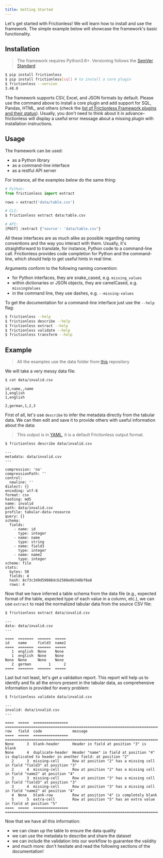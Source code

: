 ```yaml
---
title: Getting Started
---
```


Let's get started with Frictionless! We will learn how to install and use the framework. The simple example below will showcase the framework's basic functionality.

## Installation

> The framework requires Python3.6+. Versioning follows the [SemVer Standard](https://semver.org/)

```bash
$ pip install frictionless
$ pip install frictionless[sql] # to install a core plugin
$ frictionless --version
3.48.0
```


The framework supports CSV, Excel, and JSON formats by default. Please use the command above to install a core plugin and add support for SQL, Pandas, HTML, and others (check the [list of Frictionless Framework plugins and their status](https://framework.frictionlessdata.io/docs/references/plugins-reference)). Usually, you don't need to think about it in advance–frictionless will display a useful error message about a missing plugin with installation instructions.

## Usage

The framework can be used:
- as a Python library
- as a command-line interface
- as a restful API server

For instance, all the examples below do the same thing:


```python
# Python:
from frictionless import extract

rows = extract('data/table.csv')

# CLI:
$ frictionless extract data/table.csv

# API:
[POST] /extract {"source': 'data/table.csv"}
```

All these interfaces are as much alike as possible regarding naming conventions and the way you interact with them. Usually, it's straightforward to translate, for instance, Python code to a command-line call. Frictionless provides code completion for Python and the command-line, which should help to get useful hints in real time.

Arguments conform to the following naming convention:
- for Python interfaces, they are snake_cased, e.g. `missing_values`
- within dictionaries or JSON objects, they are camelCased, e.g. `missingValues`
- in the command line, they use dashes, e.g. `--missing-values`

To get the documentation for a command-line interface just use the `--help` flag:

```bash
$ frictionless --help
$ frictionless describe --help
$ frictionless extract --help
$ frictionless validate --help
$ frictionless transform --help
```


## Example

> All the examples use the data folder from [this](https://github.com/frictionlessdata/frictionless-py/) repository

We will take a very messy data file:


```bash
$ cat data/invalid.csv
```

    id,name,,name
    1,english
    1,english

    2,german,1,2,3


First of all, let's use `describe` to infer the metadata directly from the tabular data. We can then edit and save it to provide others with useful information about the data:

> This output is in [YAML](https://yaml.org/), it is a default Frictionless output format.


```bash
$ frictionless describe data/invalid.csv
```

    ---
    metadata: data/invalid.csv
    ---

    compression: 'no'
    compressionPath: ''
    control:
      newline: ''
    dialect: {}
    encoding: utf-8
    format: csv
    hashing: md5
    name: invalid
    path: data/invalid.csv
    profile: tabular-data-resource
    query: {}
    schema:
      fields:
        - name: id
          type: integer
        - name: name
          type: string
        - name: field3
          type: integer
        - name: name2
          type: integer
    scheme: file
    stats:
      bytes: 50
      fields: 4
      hash: 8c73c3d9d59088dcb2508e0b348bf8a8
      rows: 4



Now that we have inferred a table schema from the data file (e.g., expected format of the table, expected type of each value in a column, etc.), we can use `extract` to read the normalized tabular data from the source CSV file:


```bash
$ frictionless extract data/invalid.csv
```

    ---
    data: data/invalid.csv
    ---

    ====  =======  ======  =====
    id    name     field3  name2
    ====  =======  ======  =====
       1  english  None    None
       1  english  None    None
    None  None     None    None
       2  german        1      2
    ====  =======  ======  =====



Last but not least, let's get a validation report. This report will help us to identify and fix all the errors present in the tabular data, as comprehensive information is provided for every problem:


```bash
$ frictionless validate data/invalid.csv
```

    ---
    invalid: data/invalid.csv
    ---

    ====  =====  ================  ================================================================================================
    row   field  code              message
    ====  =====  ================  ================================================================================================
    None      3  blank-header      Header in field at position "3" is blank
    None      4  duplicate-header  Header "name" in field at position "4" is duplicated to header in another field: at position "2"
       2      3  missing-cell      Row at position "2" has a missing cell in field "field3" at position "3"
       2      4  missing-cell      Row at position "2" has a missing cell in field "name2" at position "4"
       3      3  missing-cell      Row at position "3" has a missing cell in field "field3" at position "3"
       3      4  missing-cell      Row at position "3" has a missing cell in field "name2" at position "4"
       4  None   blank-row         Row at position "4" is completely blank
       5      5  extra-cell        Row at position "5" has an extra value in field at position "5"
    ====  =====  ================  ================================================================================================



Now that we have all this information:
- we can clean up the table to ensure the data quality
- we can use the metadata to describe and share the dataset
- we can include the validation into our workflow to guarantee the validity
- and much more: don't hesitate and read the following sections of the documentation!

